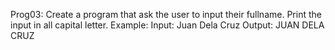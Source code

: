 Prog03: Create a program that ask the user to input their fullname. Print the input in all capital letter.
Example:
Input: Juan Dela Cruz
Output: JUAN DELA CRUZ
